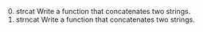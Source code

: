 0. strcat
Write a function that concatenates two strings.
1. strncat
Write a function that concatenates two strings.
